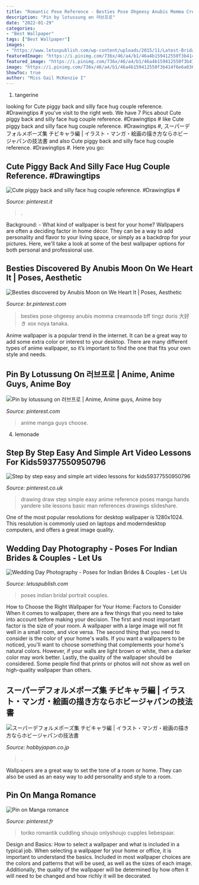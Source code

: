 ```yaml
---
title: "Romantic Pose Reference - Besties Pose Ohgeesy Anubis Momma Creamsoda Bff Tingz Doris 大好き Xox Noya Tanaka"
description: "Pin by lotussung on 러브프로"
date: "2022-01-29"
categories:
- "Best Wallpaper"
tags: ["Best Wallpaper"]
images:
- "https://www.letuspublish.com/wp-content/uploads/2015/11/Latest-Bridal-Portrait-Photoshoot-Poses.jpg"
featuredImage: "https://i.pinimg.com/736x/46/a4/b1/46a4b159412550f3b414f6e6a036cb68.jpg"
featured_image: "https://i.pinimg.com/736x/46/a4/b1/46a4b159412550f3b414f6e6a036cb68.jpg"
image: "https://i.pinimg.com/736x/46/a4/b1/46a4b159412550f3b414f6e6a036cb68.jpg"
ShowToc: true
author: "Miss Gail McKenzie I"
---
```



1. tangerine 

	

		
looking for Cute piggy back and silly face hug couple reference. #Drawingtips # you've visit to the right web. We have 7 Pics about Cute piggy back and silly face hug couple reference. #Drawingtips # like Cute piggy back and silly face hug couple reference. #Drawingtips #, スーパーデフォルメポーズ集 チビキャラ編 | イラスト・マンガ・絵画の描き方ならホビージャパンの技法書 and also Cute piggy back and silly face hug couple reference. #Drawingtips #. Here you go:
		
    
## Cute Piggy Back And Silly Face Hug Couple Reference. #Drawingtips #

<img loading=lazy src="https://i.pinimg.com/736x/63/49/0a/63490aaefebaa26b02e17cd784876580.jpg" onerror="this.onerror=null;this.src='https://tse3.mm.bing.net/th?id=OIP.iWgqPUtEgjAgSYzb40tzXwHaHA&amp;pid=15.1';" alt="Cute piggy back and silly face hug couple reference. #Drawingtips #">

_Source: pinterest.it_

>. 

	

Background: - What kind of wallpaper is best for your home?
Wallpapers are often a deciding factor in home décor. They can be a way to add personality and flavor to your living space, or simply as a backdrop for your pictures. Here, we'll take a look at some of the best wallpaper options for both personal and professional use.

    
## Besties Discovered By Anubis Moon On We Heart It | Poses, Aesthetic

<img loading=lazy src="https://i.pinimg.com/736x/4b/fd/79/4bfd7924e492e38123b0dccc6cf4582a.jpg" onerror="this.onerror=null;this.src='https://tse1.mm.bing.net/th?id=OIP.Q6b-BB-4Ip5kuFVTbXWFywHaFF&amp;pid=15.1';" alt="Besties discovered by Anubis Moon on We Heart It | Poses, Aesthetic">

_Source: br.pinterest.com_

>besties pose ohgeesy anubis momma creamsoda bff tingz doris 大好き xox noya tanaka. 

	

Anime wallpaper is a popular trend in the internet. It can be a great way to add some extra color or interest to your desktop. There are many different types of anime wallpaper, so it’s important to find the one that fits your own style and needs.

    
## Pin By Lotussung On 러브프로 | Anime, Anime Guys, Anime Boy

<img loading=lazy src="https://i.pinimg.com/736x/9d/0c/b5/9d0cb56aa8893a9b01c32b0a75400d02.jpg" onerror="this.onerror=null;this.src='https://tse2.mm.bing.net/th?id=OIP.60dj_zXkqm8s3q7EdeVljQHaKx&amp;pid=15.1';" alt="Pin by lotussung on 러브프로 | Anime, Anime guys, Anime boy">

_Source: pinterest.com_

>anime manga guys choose. 

	

4. lemonade 

    
## Step By Step Easy And Simple Art Video Lessons For Kids59377550950796

<img loading=lazy src="https://i.pinimg.com/originals/90/c3/71/90c371285e0e0ab3fb39826b4c8d156d.jpg" onerror="this.onerror=null;this.src='https://tse4.mm.bing.net/th?id=OIP.sJxEALyKc474zMvWugALLAHaK1&amp;pid=15.1';" alt="Step by step easy and simple art video lessons for kids59377550950796">

_Source: pinterest.co.uk_

>drawing draw step simple easy anime reference poses manga hands yandere site lessons basic man references drawings slideshare. 

	

One of the most popular resolutions for desktop wallpaper is 1280x1024. This resolution is commonly used on laptops and moderndesktop computers, and offers a great image quality.

    
## Wedding Day Photography - Poses For Indian Brides &amp; Couples - Let Us

<img loading=lazy src="https://www.letuspublish.com/wp-content/uploads/2015/11/Latest-Bridal-Portrait-Photoshoot-Poses.jpg" onerror="this.onerror=null;this.src='https://tse3.mm.bing.net/th?id=OIP.AcQYHfYrHEkuZ49gqq3nbAHaLH&amp;pid=15.1';" alt="Wedding Day Photography - Poses for Indian Brides &amp; Couples - Let Us">

_Source: letuspublish.com_

>poses indian bridal portrait couples. 

	

How to Choose the Right Wallpaper for Your Home: Factors to Consider
When it comes to wallpaper, there are a few things that you need to take into account before making your decision. The first and most important factor is the size of your room. A wallpaper with a large image will not fit well in a small room, and vice versa. 
The second thing that you need to consider is the color of your home's walls. If you want a wallpapers to be noticed, you'll want to choose something that complements your home's natural colors. However, if your walls are light brown or white, then a darker color may work better. 
Lastly, the quality of the wallpaper should be considered. Some people find that prints or photos will not show as well on high-quality wallpaper than others.

    
## スーパーデフォルメポーズ集 チビキャラ編 | イラスト・マンガ・絵画の描き方ならホビージャパンの技法書

<img loading=lazy src="http://hobbyjapan.co.jp/manga_gihou/assets/b47c42cbfa14ff2f8b9269f6119f4e1a.jpg" onerror="this.onerror=null;this.src='https://tse2.mm.bing.net/th?id=OIP.QNFcRnS13GZHbT-iCmQvywHaFA&amp;pid=15.1';" alt="スーパーデフォルメポーズ集 チビキャラ編 | イラスト・マンガ・絵画の描き方ならホビージャパンの技法書">

_Source: hobbyjapan.co.jp_

>. 

	

Wallpapers are a great way to set the tone of a room or home. They can also be used as an easy way to add personality and style to a room.

    
## Pin On Manga Romance

<img loading=lazy src="https://i.pinimg.com/736x/46/a4/b1/46a4b159412550f3b414f6e6a036cb68.jpg" onerror="this.onerror=null;this.src='https://tse2.mm.bing.net/th?id=OIP.MS7oyxWXm2LNVryY9hlkwgAAAA&amp;pid=15.1';" alt="Pin on Manga romance">

_Source: pinterest.fr_

>toriko romantik cuddling shoujo onlyshoujo cupples liebespaar. 

	

Design and Basics: How to select a wallpaper and what is included in a typical job.
When selecting a wallpaper for your home or office, it is important to understand the basics. Included in most wallpaper choices are the colors and patterns that will be used, as well as the sizes of each image. Additionally, the quality of the wallpaper will be determined by how often it will need to be changed and how richly it will be decorated.

